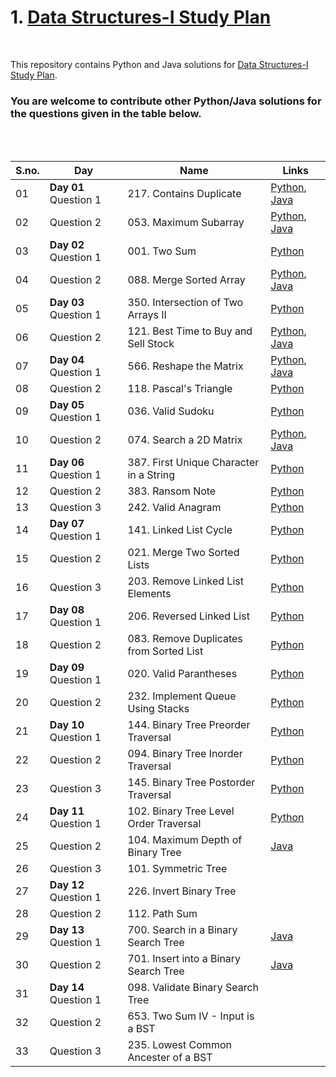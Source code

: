 # 1. [Data Structures-I Study Plan](https://leetcode.com/study-plan/data-structure/) 

<br>

This repository contains Python and Java solutions for [Data Structures-I Study Plan](https://leetcode.com/study-plan/data-structure). 
### You are welcome to contribute other Python/Java solutions for the questions given in the table below.

<br>
<br>

| S.no. | Day | Name | Links |
|---|-------------------|---------------------------|------------|
| 01 | **Day 01** Question 1  | 217. Contains Duplicate | [Python](https://github.com/nazianafis/My-LeetCode/blob/main/217_Contains_Duplicate.py), [Java](https://github.com/nazianafis/My-LeetCode/blob/main/217_Contains_Duplicate.java) |
| 02 | Question 2  | 053. Maximum Subarray | [Python](https://github.com/nazianafis/My-LeetCode/blob/main/53-Maximum-Subarray.py), [Java](https://github.com/nazianafis/My-LeetCode/blob/main/53-Maximum-Subarray.java) |
| 03 | **Day 02** Question 1  | 001. Two Sum | [Python](https://github.com/nazianafis/My-LeetCode/blob/main/1-Two-Sum.py) |
| 04 | Question 2  | 088. Merge Sorted Array  | [Python](https://github.com/nazianafis/My-LeetCode/blob/main/88-Merge-Sorted-Array.py), [Java](https://github.com/nazianafis/LeetCode-Data-Structure-I/blob/main/88-Merge-Sorted-Array.java) |
| 05 | **Day 03** Question 1  | 350. Intersection of Two Arrays II    | [Python](https://github.com/nazianafis/My-LeetCode/blob/main/350-Intersection-of-Two-Arrays-II.py) |
| 06 | Question 2  | 121. Best Time to Buy and Sell Stock  | [Python](https://github.com/nazianafis/My-LeetCode/blob/main/121-Best-Time-to-Buy-and-Sell-Stock.py), [Java](https://github.com/nazianafis/My-LeetCode/blob/main/121-Best-Time-to-Buy-and-Sell-Stock.java) |
| 07 | **Day 04** Question 1 | 566. Reshape the Matrix   | [Python](https://github.com/nazianafis/My-LeetCode/blob/main/566-Reshape-the-Matrix.py), [Java](https://github.com/nazianafis/LeetCode-Data-Structure-I/blob/main/566-Reshape-the-Matrix.java) |
| 08 | Question 2 | 118. Pascal's Triangle    | [Python](https://github.com/nazianafis/My-LeetCode/blob/main/118-Pascals-Triangle.py) |
| 09 | **Day 05** Question 1 | 036. Valid Sudoku | [Python](https://github.com/nazianafis/LeetCode-DS/blob/main/36-Valid-Sudoku.py) |
| 10 | Question 2 | 074. Search a 2D Matrix | [Python](https://github.com/nazianafis/LeetCode-DS/blob/main/74-Search-a-2D-Matrix.py), [Java](https://github.com/nazianafis/LeetCode-DS/blob/main/74-Search-a-2D-Matrix.java) |
| 11 | **Day 06** Question 1 | 387. First Unique Character in a String | [Python](https://github.com/nazianafis/LeetCode-DS/blob/main/387-First-unique-char-in-a-String.py) |
| 12 | Question 2 | 383. Ransom Note | [Python](https://github.com/nazianafis/LeetCode-DS/blob/main/383-Ransom-Note.py) |
| 13 | Question 3 | 242. Valid Anagram | [Python](https://github.com/nazianafis/LeetCode-DS/blob/main/242-Valid-Anagram.py) |
| 14 | **Day 07** Question 1 | 141. Linked List Cycle | [Python](https://github.com/nazianafis/LeetCode-DS/blob/main/141-Linked-List-Cycle.py) |
| 15 | Question 2 | 021. Merge Two Sorted Lists | [Python](https://github.com/nazianafis/LeetCode-DS/blob/main/21-Merge-Two-Sorted-Lists.py) |
| 16 | Question 3 | 203. Remove Linked List Elements | [Python](https://github.com/nazianafis/LeetCode-DS/blob/main/203-Remove-Linked-List-Elements.py) |
| 17 | **Day 08** Question 1 | 206. Reversed Linked List | [Python](https://github.com/nazianafis/LeetCode-DS/blob/main/206-Reversed-Linked-List.py) |
| 18 | Question 2 | 083. Remove Duplicates from Sorted List | [Python](https://github.com/nazianafis/LeetCode-DS/blob/main/83-Remove-Duplicates-from-Sorted-List.py) |
| 19 | **Day 09** Question 1 | 020. Valid Parantheses | [Python](https://github.com/nazianafis/LeetCode-DS/blob/main/20-Valid-Parantheses.py) |
| 20 | Question 2 | 232. Implement Queue Using Stacks | [Python](https://github.com/nazianafis/LeetCode-DS/blob/main/232-Implement-Queue-using-Stacks.py) |
| 21 | **Day 10** Question 1 | 144. Binary Tree Preorder Traversal | [Python](https://github.com/nazianafis/LeetCode-DS/blob/main/144-Binary-Tree-Preorder-Traversal.py) |
| 22 | Question 2 | 094. Binary Tree Inorder Traversal | [Python](https://github.com/nazianafis/LeetCode-DS/blob/main/94-Binary-Tree-Inorder-Traversal.py) |
| 23 | Question 3 | 145. Binary Tree Postorder Traversal | [Python](https://github.com/nazianafis/LeetCode-DS/blob/main/145-Binary-Tree-Postorder-Traversal.py) |
| 24 | **Day 11** Question 1 | 102. Binary Tree Level Order Traversal | [Python](https://github.com/nazianafis/LeetCode-Data-Structure-I/blob/main/102-Binary-Tree-Level-Order-Traversal.py) |
| 25 | Question 2 | 104. Maximum Depth of Binary Tree | [Java](https://github.com/nazianafis/LeetCode-Data-Structure-I/blob/main/104-Maximum-Depth-of-Binary-Tree.java) |
| 26 | Question 3 | 101. Symmetric Tree       |  |
| 27 | **Day 12** Question 1 | 226. Invert Binary Tree   |  |
| 28 | Question 2 | 112. Path Sum             |  |
| 29 | **Day 13** Question 1 | 700. Search in a Binary Search Tree | [Java](https://github.com/nazianafis/LeetCode-Data-Structure-I/blob/main/700-Search-in-a-Binary-Search-Tree.java) |
| 30 | Question 2 | 701. Insert into a Binary Search Tree | [Java](https://github.com/nazianafis/LeetCode-Data-Structure-I/blob/main/701-Insert-into-a-Binary-Search-Tree.java) |
| 31 | **Day 14** Question 1 | 098. Validate Binary Search Tree |  |
| 32 | Question 2 | 653. Two Sum IV - Input is a BST |  |
| 33 | Question 3 | 235. Lowest Common Ancester of a BST |  |
